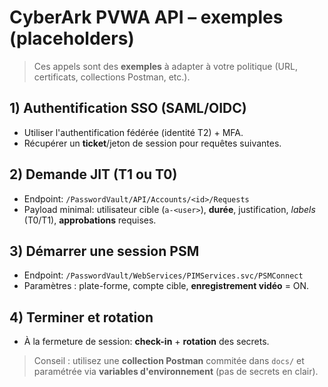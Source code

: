 # CyberArk PVWA API – exemples (placeholders)

> Ces appels sont des **exemples** à adapter à votre politique (URL, certificats, collections Postman, etc.).

## 1) Authentification SSO (SAML/OIDC)
- Utiliser l'authentification fédérée (identité T2) + MFA.
- Récupérer un **ticket**/jeton de session pour requêtes suivantes.

## 2) Demande JIT (T1 ou T0)
- Endpoint: `/PasswordVault/API/Accounts/<id>/Requests`
- Payload minimal: utilisateur cible (`a-<user>`), **durée**, justification, *labels* (T0/T1), **approbations** requises.

## 3) Démarrer une session PSM
- Endpoint: `/PasswordVault/WebServices/PIMServices.svc/PSMConnect`
- Paramètres : plate-forme, compte cible, **enregistrement vidéo** = ON.

## 4) Terminer et rotation
- À la fermeture de session: **check-in** + **rotation** des secrets.

> Conseil : utilisez une **collection Postman** commitée dans `docs/` et paramétrée via **variables d'environnement** (pas de secrets en clair).
